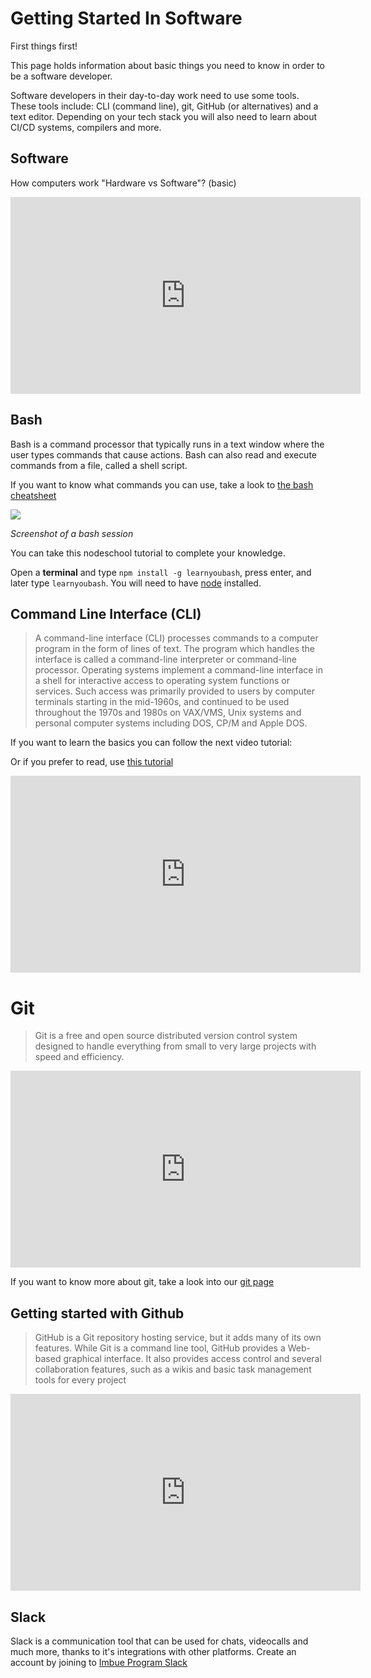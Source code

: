 # Getting Started In Software

First things first! 

This page holds information about basic things you need to know in order to be a software developer.

Software developers in their day-to-day work need to use some tools. These tools include: CLI (command line), git, GitHub (or alternatives) and a text editor. Depending on your tech stack you will also need to learn about CI/CD systems, compilers and more.

## Software

How computers work "Hardware vs Software"? (basic)
<iframe width="560" height="315" src="https://www.youtube.com/embed/xnyFYiK2rSY" frameborder="0" allow="accelerometer; autoplay; encrypted-media; gyroscope; picture-in-picture" allowfullscreen></iframe>

## Bash
Bash is a command processor that typically runs in a text window where the user types commands that cause actions. Bash can also read and execute commands from a file, called a shell script.

If you want to know what commands you can use, take a look to [the bash cheatsheet](program/software/cheatsheets/bash.md)

![](https://upload.wikimedia.org/wikipedia/commons/e/e7/Bash_screenshot.png)

*Screenshot of a bash session*

You can take this nodeschool tutorial to complete your knowledge.

Open a **terminal** and type `npm install -g learnyoubash`, press enter, and later type `learnyoubash`. You will need to have [node](program/backend/node.md) installed.

## Command Line Interface (CLI)
> A command-line interface (CLI) processes commands to a computer program in the form of lines of text. The program which handles the interface is called a command-line interpreter or command-line processor. Operating systems implement a command-line interface in a shell for interactive access to operating system functions or services. Such access was primarily provided to users by computer terminals starting in the mid-1960s, and continued to be used throughout the 1970s and 1980s on VAX/VMS, Unix systems and personal computer systems including DOS, CP/M and Apple DOS.

If you want to learn the basics you can follow the next video tutorial:

Or if you prefer to read, use [this tutorial](https://tutorial.djangogirls.org/en/intro_to_command_line/)

<iframe width="560" height="315" src="https://www.youtube.com/embed/oxuRxtrO2Ag" frameborder="0" allow="accelerometer; autoplay; encrypted-media; gyroscope; picture-in-picture" allowfullscreen></iframe>

# Git 

> Git is a free and open source distributed version control system designed to handle everything from small to very large projects with speed and efficiency.

<iframe width="560" height="315" src="https://www.youtube.com/embed/HVsySz-h9r4" frameborder="0" allow="accelerometer; autoplay; encrypted-media; gyroscope; picture-in-picture" allowfullscreen></iframe>

If you want to know more about git, take a look into our [git page](program/software/git.md)

## Getting started with Github

> GitHub is a Git repository hosting service, but it adds many of its own features. While Git is a command line tool, GitHub provides a Web-based graphical interface. It also provides access control and several collaboration features, such as a wikis and basic task management tools for every project

<iframe width="560" height="315" src="https://www.youtube.com/embed/x0EYpi38Yp4" frameborder="0" allow="accelerometer; autoplay; encrypted-media; gyroscope; picture-in-picture" allowfullscreen></iframe>

## Slack

Slack is a communication tool that can be used for chats, videocalls and much more, thanks to it's integrations with other platforms.
Create an account by joining to [Imbue Program Slack](https://imbueprogram.slack.com)